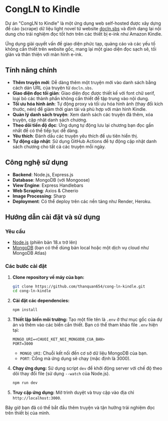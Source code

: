 # CongLN to Kindle

Dự án "CongLN to Kindle" là một ứng dụng web self-hosted được xây dựng để cào (scrape) dữ liệu light novel từ website [docln.sbs](https://docln.sbs) và định dạng lại nội dung cho trải nghiệm đọc tốt hơn trên các thiết bị e-ink như Amazon Kindle.

Ứng dụng giải quyết vấn đề giao diện phức tạp, quảng cáo và các yếu tố không cần thiết trên website gốc, mang lại một giao diện đọc sạch sẽ, tối giản và thân thiện với màn hình e-ink.

## Tính năng chính

-   **Thêm truyện mới**: Dễ dàng thêm một truyện mới vào danh sách bằng cách dán URL của truyện từ `docln.sbs`.
-   **Giao diện đọc tối giản**: Giao diện đọc được thiết kế với font chữ serif, loại bỏ các thành phần không cần thiết để tập trung vào nội dung.
-   **Tối ưu hóa hình ảnh**: Tự động proxy và tối ưu hóa hình ảnh (thay đổi kích thước, nén) để giảm thời gian tải và phù hợp với màn hình Kindle.
-   **Quản lý danh sách truyện**: Xem danh sách các truyện đã thêm, xóa truyện, cập nhật danh sách chương.
-   **Theo dõi tiến độ đọc**: Ứng dụng tự động lưu lại chương bạn đọc gần nhất để có thể tiếp tục dễ dàng.
-   **Yêu thích**: Đánh dấu các truyện yêu thích để ưu tiên hiển thị.
-   **Tự động cập nhật**: Sử dụng GitHub Actions để tự động cập nhật danh sách chương cho tất cả các truyện mỗi ngày.

## Công nghệ sử dụng

-   **Backend**: Node.js, Express.js
-   **Database**: MongoDB (với Mongoose)
-   **View Engine**: Express Handlebars
-   **Web Scraping**: Axios & Cheerio
-   **Image Processing**: Sharp
-   **Deployment**: Có thể deploy trên các nền tảng như Render, Heroku.

## Hướng dẫn cài đặt và sử dụng

### Yêu cầu

-   [Node.js](https://nodejs.org/) (phiên bản 18.x trở lên)
-   [MongoDB](https://www.mongodb.com/) (bạn có thể dùng bản local hoặc một dịch vụ cloud như MongoDB Atlas)

### Các bước cài đặt

1.  **Clone repository về máy của bạn:**

    ```bash
    git clone https://github.com/thanquan654/cong-ln-kindle.git
    cd cong-ln-kindle
    ```

2.  **Cài đặt các dependencies:**

    ```bash
    npm install
    ```

3.  **Thiết lập biến môi trường:**
    Tạo một file tên là `.env` ở thư mục gốc của dự án và thêm vào các biến cần thiết. Bạn có thể tham khảo file `.env` hiện tại:

    ```env
    MONGO_URI=<CHUOI_KET_NOI_MONGODB_CUA_BAN>
    PORT=3000
    ```

    -   `MONGO_URI`: Chuỗi kết nối đến cơ sở dữ liệu MongoDB của bạn.
    -   `PORT`: Cổng mà ứng dụng sẽ chạy (mặc định là 3000).

4.  **Chạy ứng dụng:**
    Sử dụng script `dev` để khởi động server với chế độ theo dõi thay đổi file (sử dụng `--watch` của Node.js).

    ```bash
    npm run dev
    ```

5.  **Truy cập ứng dụng:**
    Mở trình duyệt và truy cập vào địa chỉ `http://localhost:3000`.

Bây giờ bạn đã có thể bắt đầu thêm truyện và tận hưởng trải nghiệm đọc trên thiết bị của mình.
